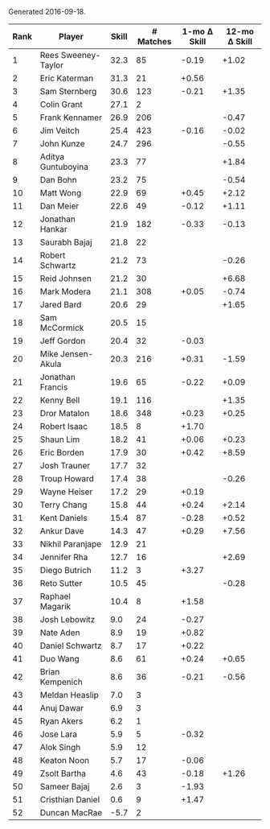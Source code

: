 Generated 2016-09-18.

| Rank | Player              | Skill | # Matches | 1-mo Δ Skill | 12-mo Δ Skill |
|------|---------------------|-------|-----------|--------------|---------------|
|    1 | Rees Sweeney-Taylor |  32.3 |        85 |        -0.19 |         +1.02 |
|    2 | Eric Katerman       |  31.3 |        21 |        +0.56 |               |
|    3 | Sam Sternberg       |  30.6 |       123 |        -0.21 |         +1.35 |
|    4 | Colin Grant         |  27.1 |         2 |              |               |
|    5 | Frank Kennamer      |  26.9 |       206 |              |         -0.47 |
|    6 | Jim Veitch          |  25.4 |       423 |        -0.16 |         -0.02 |
|    7 | John Kunze          |  24.7 |       296 |              |         -0.55 |
|    8 | Aditya Guntuboyina  |  23.3 |        77 |              |         +1.84 |
|    9 | Dan Bohn            |  23.2 |        75 |              |         -0.54 |
|   10 | Matt Wong           |  22.9 |        69 |        +0.45 |         +2.12 |
|   11 | Dan Meier           |  22.6 |        49 |        -0.12 |         +1.11 |
|   12 | Jonathan Hankar     |  21.9 |       182 |        -0.33 |         -0.13 |
|   13 | Saurabh Bajaj       |  21.8 |        22 |              |               |
|   14 | Robert Schwartz     |  21.2 |        73 |              |         -0.26 |
|   15 | Reid Johnsen        |  21.2 |        30 |              |         +6.68 |
|   16 | Mark Modera         |  21.1 |       308 |        +0.05 |         -0.74 |
|   17 | Jared Bard          |  20.6 |        29 |              |         +1.65 |
|   18 | Sam McCormick       |  20.5 |        15 |              |               |
|   19 | Jeff Gordon         |  20.4 |        32 |        -0.03 |               |
|   20 | Mike Jensen-Akula   |  20.3 |       216 |        +0.31 |         -1.59 |
|   21 | Jonathan Francis    |  19.6 |        65 |        -0.22 |         +0.09 |
|   22 | Kenny Bell          |  19.1 |       116 |              |         +1.35 |
|   23 | Dror Matalon        |  18.6 |       348 |        +0.23 |         +0.25 |
|   24 | Robert Isaac        |  18.5 |         8 |        +1.70 |               |
|   25 | Shaun Lim           |  18.2 |        41 |        +0.06 |         +0.23 |
|   26 | Eric Borden         |  17.9 |        30 |        +0.42 |         +8.59 |
|   27 | Josh Trauner        |  17.7 |        32 |              |               |
|   28 | Troup Howard        |  17.4 |        38 |              |         -0.26 |
|   29 | Wayne Heiser        |  17.2 |        29 |        +0.19 |               |
|   30 | Terry Chang         |  15.8 |        44 |        +0.24 |         +2.14 |
|   31 | Kent Daniels        |  15.4 |        87 |        -0.28 |         +0.52 |
|   32 | Ankur Dave          |  14.3 |        47 |        +0.29 |         +7.56 |
|   33 | Nikhil Paranjape    |  12.9 |        21 |              |               |
|   34 | Jennifer Rha        |  12.7 |        16 |              |         +2.69 |
|   35 | Diego Butrich       |  11.2 |         3 |        +3.27 |               |
|   36 | Reto Sutter         |  10.5 |        45 |              |         -0.28 |
|   37 | Raphael Magarik     |  10.4 |         8 |        +1.58 |               |
|   38 | Josh Lebowitz       |   9.0 |        24 |        -0.27 |               |
|   39 | Nate Aden           |   8.9 |        19 |        +0.82 |               |
|   40 | Daniel Schwartz     |   8.7 |        17 |        +0.22 |               |
|   41 | Duo Wang            |   8.6 |        61 |        +0.24 |         +0.65 |
|   42 | Brian Kempenich     |   8.6 |        36 |        -0.21 |         -0.56 |
|   43 | Meldan Heaslip      |   7.0 |         3 |              |               |
|   44 | Anuj Dawar          |   6.9 |         3 |              |               |
|   45 | Ryan Akers          |   6.2 |         1 |              |               |
|   46 | Jose Lara           |   5.9 |         5 |        -0.32 |               |
|   47 | Alok Singh          |   5.9 |        12 |              |               |
|   48 | Keaton Noon         |   5.7 |        17 |        -0.06 |               |
|   49 | Zsolt Bartha        |   4.6 |        43 |        -0.18 |         +1.26 |
|   50 | Sameer Bajaj        |   2.6 |         3 |        -1.93 |               |
|   51 | Cristhian Daniel    |   0.6 |         9 |        +1.47 |               |
|   52 | Duncan MacRae       |  -5.7 |         2 |              |               |